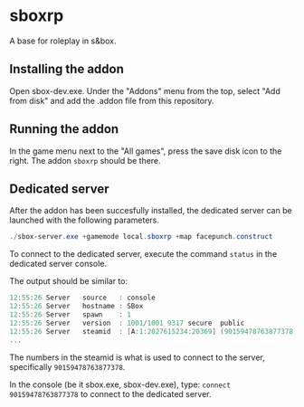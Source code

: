 # sboxrp

A base for roleplay in s&box.

## Installing the addon

Open sbox-dev.exe. Under the "Addons" menu from the top, select "Add from disk" and add the .addon file from this repository.

## Running the addon

In the game menu next to the "All games", press the save disk icon to the right. The addon `sboxrp` should be there.

## Dedicated server

After the addon has been succesfully installed, the dedicated server can be launched with the following parameters.

```powershell
./sbox-server.exe +gamemode local.sboxrp +map facepunch.construct
```

To connect to the dedicated server, execute the command `status` in the dedicated server console.

The output should be similar to:

```powershell
12:55:26 Server   source   : console
12:55:26 Server   hostname : SBox
12:55:26 Server   spawn    : 1
12:55:26 Server   version  : 1001/1001 9317 secure  public
12:55:26 Server   steamid  : [A:1:2027615234:20369] (90159478763877378)
...
```

The numbers in the steamid is what is used to connect to the server, specifically `90159478763877378`.

In the console (be it sbox.exe, sbox-dev.exe), type: `connect 90159478763877378` to connect to the dedicated server.
